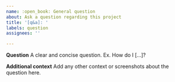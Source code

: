 ```yaml
---
name: :open_book: General question
about: Ask a question regarding this project
title: '[q&a]: '
labels: question
assignees: ''

---
```


**Question**
A clear and concise question. Ex. How do I [...]?

**Additional context**
Add any other context or screenshots about the question here.
